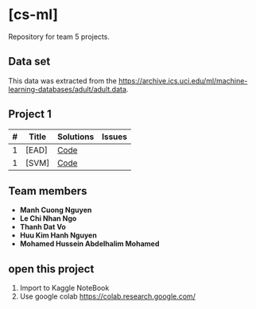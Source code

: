 # [cs-ml]
Repository for team 5 projects.

## Data set
This data was extracted from the https://archive.ics.uci.edu/ml/machine-learning-databases/adult/adult.data.

## Project 1

|  #  |      Title     |   Solutions   | Issues              
|-----|----------------|---------------|-------------
|1|[EAD]|[Code](../master/proj1/proj1_eda.ipynb) ||
|1|[SVM]|[Code](../master/proj1/svm.ipynb) ||

## Team members
* **Manh Cuong Nguyen**
* **Le Chi Nhan Ngo**
* **Thanh Dat Vo**
* **Huu Kim Hanh Nguyen**
* **Mohamed Hussein Abdelhalim Mohamed**

## open this project
1. Import to Kaggle NoteBook
2. Use google colab https://colab.research.google.com/ 
